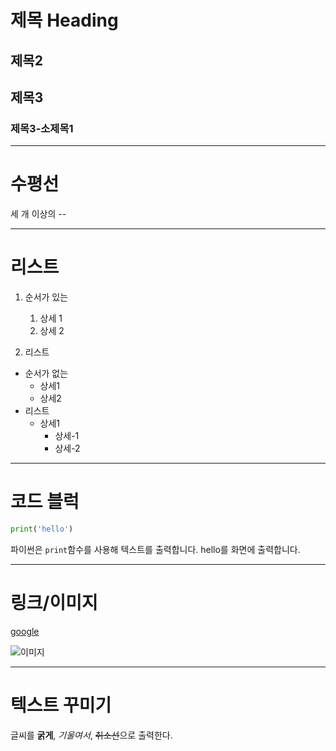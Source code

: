 # 제목 Heading
## 제목2
## 제목3
### 제목3-소제목1

----

# 수평선
세 개 이상의 --

----
# 리스트
1. 순서가 있는
    1. 상세 1
    2. 상세 2

2. 리스트

- 순서가 없는
     - 상세1
     - 상세2
- 리스트
    - 상세1
        - 상세-1
        - 상세-2


----
# 코드 블럭
```python
print('hello')
```
파이썬은 `print`함수를 사용해 텍스트를 출력합니다.
hello를 화면에 출력합니다.


----
# 링크/이미지
[google](https://www.google.com)

![이미지](https://picsum.photos/200/300/)

----
# 텍스트 꾸미기
글씨를 **굵게**, *기울여서*, ~~취소선~~으로 출력한다.


